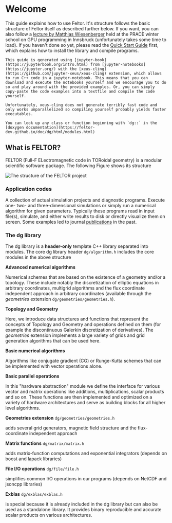 # Welcome
This guide explains how to use Feltor.
It's structure follows the basic structure of Feltor itself as described
further below.
If you want, you can also follow a
[lecture by Matthias Wiesenberger](https://events.prace-ri.eu/event/989/sessions/3081/attachments/1199/2017/Wiesenberger_PRACE_high.mp4) held at the PRACE winter school on
GPU programming in Innsbruck (unfortunately takes some time to load).
If you haven't done so yet, please read the
[Quick Start Guide](https://github.com/feltor-dev/feltor) first, which
explains how to install the library and compile programs.

```{note}
This guide is generated using [jupyter-book](https://jupyterbook.org/intro.html) from [jupyter-notebooks](https://jupyter.org/) with the [xeus-cling](https://github.com/jupyter-xeus/xeus-cling) extension, which allows to run C++ code in a jupyter-notebook. This means that you can download and execute the notebooks yourself and we encourage you to do so and play around with the provided examples. Or, you can simply copy-paste the code examples into a textfile and compile the code yourself.

Unfortunately, xeus-cling does not generate terribly fast code and only works unparallelized so compiling yourself probably yields faster executables.
```

```{seealso}
You can look up any class or function beginning with `dg::` in the [doxygen documentation](https://feltor-dev.github.io/doc/dg/html/modules.html)
```

## What is FELTOR?

FELTOR (Full-F ELectromagnetic code in TORoidal geometry) is a modular
scientific software package. The following Figure shows its structure

![The structure of the FELTOR project](https://feltor-dev.github.io/images/FeltorStructure.png)


### Application codes

A collection of actual simulation projects and diagnostic
programs.  Execute one- two- and three-dimensional simulations or simply run a numerical algorithm for given parameters. Typically these programs read in input file(s), simulate, and either write results to disk or directly visualize them on screen. Some examples led to journal [publications](https://feltor-dev.github.io/publications) in the past.

### The dg library

The dg library is a **header-only** template C++ library separated into modules.
The core dg library header `dg/algorithm.h` includes the core modules in the above structure

**Advanced numerical algorithms**

Numerical schemes that are based on the existence of a geometry and/or a topology. These include notably the discretization of elliptic equations in arbitrary coordinates, multigrid algorithms and the flux coordinate independent approach in arbitrary coordinates (available through the _geometries_ extension `dg/geometries/geometries.h`).

**Topology and Geometry**

Here, we introduce data structures and functions that represent the concepts of Topology and Geometry and operations defined on them (for example the discontinuous Galerkin discretization of derivatives). The _geometries_ extension implements a large variety of grids and grid generation algorithms that can be used here.

**Basic numerical algorithms**

Algorithms like conjugate gradient (CG) or Runge-Kutta schemes that can be implemented with vector operations alone.

**Basic parallel operations**

In this "hardware abstraction" module we define the interface for various vector and matrix operations like additions, multiplications, scalar products and so on. These functions are then implemented  and optimized on a variety of hardware architectures and serve as building blocks for all higher
level algorithms.

**Geometries extension** `dg/geometries/geometries.h`

adds several grid generators, magnetic field structure and the flux-coordinate independent approach

**Matrix functions** `dg/matrix/matrix.h`

 adds matrix-function computations and exponential integrators (depends on boost and lapack libraries)

**File I/O operations** `dg/file/file.h`

simplifies common I/O operations in our programs (depends on NetCDF and jsoncpp libraries)

**Exblas** `dg/exblas/exblas.h`

is special because it is already included in the dg library  but can also be used as a standalone library. It provides binary reproducible and accurate scalar products on various architectures.
